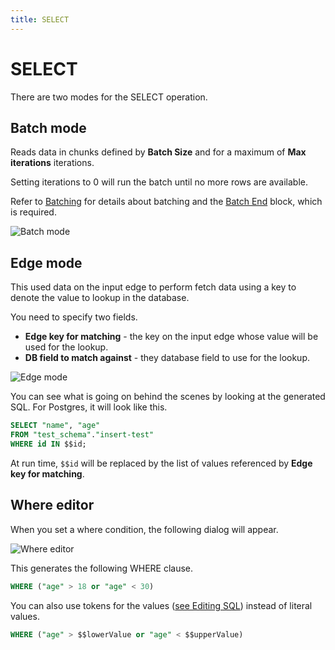 ```yaml
---
title: SELECT
---
```


# SELECT

There are two modes for the SELECT operation.

## Batch mode
Reads data in chunks defined by **Batch Size** and for a maximum of **Max iterations** iterations.

Setting iterations to 0 will run the batch until no more rows are available.

Refer to [Batching](Batching.md) for details about batching and the [Batch End](Batch-End.md) block, which is required.

![Batch mode](sql-select-batch.png#width=500)


## Edge mode
This used data on the input edge to perform fetch data using a key to denote the value to lookup in the database.

You need to specify two fields.

- **Edge key for matching** - the key on the input edge whose value will be used for the lookup.
- **DB field to match against** - they database field to use for the lookup.

![Edge mode](sql-select-edge.png#width=700)

You can see what is going on behind the scenes by looking at the generated SQL. For Postgres, it will look like this.

```SQL
SELECT "name", "age"
FROM "test_schema"."insert-test"
WHERE id IN $$id;
```

At run time, `$$id` will be replaced by the list of values referenced by **Edge key for matching**.

## Where editor
When you set a where condition, the following dialog will appear.

![Where editor](sql-where.png#width=600)

This generates the following WHERE clause.

```SQL
WHERE ("age" > 18 or "age" < 30)
```
You can also use tokens for the values ([see Editing SQL](sql-editing.md)) instead of literal values.

```SQL
WHERE ("age" > $$lowerValue or "age" < $$upperValue)
```
